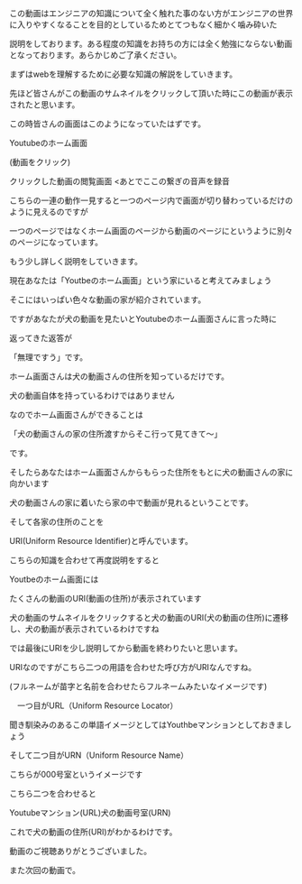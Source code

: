 
この動画はエンジニアの知識について全く触れた事のない方がエンジニアの世界に入りやすくなることを目的としているためとてつもなく細かく噛み砕いた

説明をしております。ある程度の知識をお持ちの方には全く勉強にならない動画となっております。あらかじめご了承ください。

まずはwebを理解するために必要な知識の解説をしていきます。

先ほど皆さんがこの動画のサムネイルをクリックして頂いた時にこの動画が表示されたと思います。

この時皆さんの画面はこのようになっていたはずです。

Youtubeのホーム画面　

(動画をクリック)

クリックした動画の閲覧画面
<あとでここの繋ぎの音声を録音

こちらの一連の動作一見すると一つのページ内で画面が切り替わっているだけのように見えるのですが

一つのページではなくホーム画面のページから動画のページにというように別々のページになっています。

もう少し詳しく説明をしていきます。

現在あなたは「Youtbeのホーム画面」という家にいると考えてみましょう

そこにはいっぱい色々な動画の家が紹介されています。

ですがあなたが犬の動画を見たいとYoutubeのホーム画面さんに言った時に

返ってきた返答が

「無理ですう」です。

ホーム画面さんは犬の動画さんの住所を知っているだけです。

犬の動画自体を持っているわけではありません

なのでホーム画面さんができることは

「犬の動画さんの家の住所渡すからそこ行って見てきて〜」

です。

そしたらあなたはホーム画面さんからもらった住所をもとに犬の動画さんの家に向かいます

犬の動画さんの家に着いたら家の中で動画が見れるということです。

そして各家の住所のことを

URI(Uniform Resource Identifier)と呼んでいます。

こちらの知識を合わせて再度説明をすると

Youtbeのホーム画面には

たくさんの動画のURI(動画の住所)が表示されています

犬の動画のサムネイルをクリックすると犬の動画のURI(犬の動画の住所)に遷移し、犬の動画が表示されているわけですね

では最後にURIを少し説明してから動画を終わりたいと思います。

URIなのですがこちら二つの用語を合わせた呼び方がURIなんですね。

(フルネームが苗字と名前を合わせたらフルネームみたいなイメージです)

　一つ目がURL（Uniform Resource Locator）

 聞き馴染みのあるこの単語イメージとしてはYouthbeマンションとしておきましょう

 そして二つ目がURN（Uniform Resource Name）

 こちらが000号室というイメージです

 こちら二つを合わせると

 Youtubeマンション(URL)犬の動画号室(URN)

 これで犬の動画の住所(URI)がわかるわけです。

 動画のご視聴ありがとうございました。

また次回の動画で。


